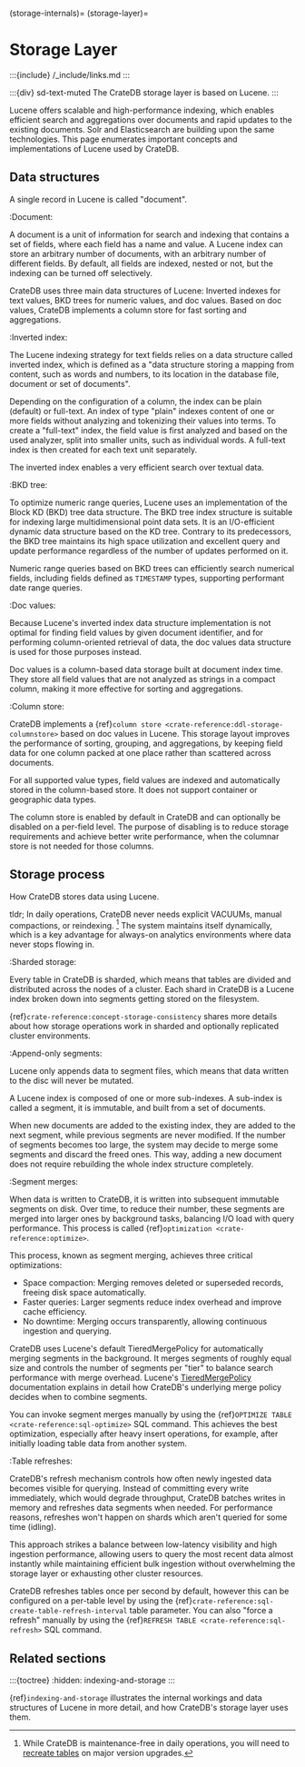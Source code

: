 (storage-internals)=
(storage-layer)=
# Storage Layer

:::{include} /_include/links.md
:::

:::{div} sd-text-muted
The CrateDB storage layer is based on Lucene.
:::

Lucene offers scalable and high-performance indexing, which enables efficient search and
aggregations over documents and rapid updates to the existing documents. Solr and
Elasticsearch are building upon the same technologies.
This page enumerates important concepts and implementations of Lucene used by CrateDB.

## Data structures

A single record in Lucene is called "document".

:Document:

  A document is a unit of information for search
  and indexing that contains a set of fields, where each field has a name and value. A Lucene
  index can store an arbitrary number of documents, with an arbitrary number of different fields.
  By default, all fields are indexed, nested or not, but the indexing can be turned
  off selectively.

CrateDB uses three main data structures of Lucene: Inverted indexes for text values,
BKD trees for numeric values, and doc values. Based on doc values, CrateDB implements
a column store for fast sorting and aggregations.

:Inverted index:

  The Lucene indexing strategy for text fields relies on a data structure called inverted
  index, which is defined as a "data structure storing a mapping from content, such as
  words and numbers, to its location in the database file, document or set of documents".

  Depending on the configuration of a column, the index can be plain (default) or full-text.
  An index of type "plain" indexes content of one or more fields without analyzing and
  tokenizing their values into terms. To create a "full-text" index, the field value is
  first analyzed and based on the used analyzer, split into smaller units, such as
  individual words. A full-text index is then created for each text unit separately.

  The inverted index enables a very efficient search over textual data.

:BKD tree:

  To optimize numeric range queries, Lucene uses an implementation of the Block KD (BKD)
  tree data structure. The BKD tree index structure is suitable for indexing large
  multidimensional point data sets. It is an I/O-efficient dynamic data structure based
  on the KD tree. Contrary to its predecessors, the BKD tree maintains its high space
  utilization and excellent query and update performance regardless of the number of
  updates performed on it.

  Numeric range queries based on BKD trees can efficiently search numerical fields,
  including fields defined as `TIMESTAMP` types, supporting performant date range
  queries.

:Doc values:

  Because Lucene's inverted index data structure implementation is not optimal for
  finding field values by given document identifier, and for performing column-oriented
  retrieval of data, the doc values data structure is used for those purposes instead.

  Doc values is a column-based data storage built at document index time. They store
  all field values that are not analyzed as strings in a compact column, making it more
  effective for sorting and aggregations.

:Column store:

  CrateDB implements a {ref}`column store <crate-reference:ddl-storage-columnstore>`
  based on doc values in Lucene.
  This storage layout improves the performance of sorting, grouping, and aggregations,
  by keeping field data for one column packed at one place rather than scattered across documents.

  For all supported value types, field values are indexed and automatically stored
  in the column-based store. It does not support container or geographic data types.

  The column store is enabled by default in CrateDB and can optionally be disabled
  on a per-field level. The purpose of disabling is to reduce storage requirements
  and achieve better write performance, when the columnar store is not needed for
  those columns.

## Storage process

How CrateDB stores data using Lucene.

tldr; In daily operations, CrateDB never needs explicit VACUUMs, manual
compactions, or reindexing. [^recreate-tables]
The system maintains itself dynamically, which is a key advantage for
always-on analytics environments where data never stops flowing in.

[^recreate-tables]: While CrateDB is maintenance-free in daily operations,
  you will need to [recreate tables] on major version upgrades.

:Sharded storage:

  Every table in CrateDB is sharded, which means that tables are divided
  and distributed across the nodes of a cluster. Each shard in CrateDB is
  a Lucene index broken down into segments getting stored on the filesystem.

  {ref}`crate-reference:concept-storage-consistency` shares more details
  about how storage operations work in sharded and optionally replicated
  cluster environments.

:Append-only segments:

  Lucene only appends data to segment files, which means that data written
  to the disc will never be mutated.

  A Lucene index is composed of one or more sub-indexes. A sub-index is called a segment,
  it is immutable, and built from a set of documents.

  When new documents are added to the
  existing index, they are added to the next segment, while previous segments are never
  modified. If the number of segments becomes too large, the system may decide to merge
  some segments and discard the freed ones. This way, adding a new document does not require
  rebuilding the whole index structure completely.

:Segment merges:

  When data is written to CrateDB, it is written into subsequent immutable
  segments on disk. Over time, to reduce their number, these segments are
  merged into larger ones by background tasks, balancing I/O load with
  query performance.
  This process is called {ref}`optimization <crate-reference:optimize>`.

  This process, known as segment merging, achieves three critical optimizations:
  - Space compaction: Merging removes deleted or superseded records, freeing disk
  space automatically.
  - Faster queries: Larger segments reduce index overhead and improve cache efficiency.
  - No downtime: Merging occurs transparently, allowing continuous ingestion and querying.

  CrateDB uses Lucene's default TieredMergePolicy for automatically merging segments
  in the background. It merges segments of roughly equal size
  and controls the number of segments per "tier" to balance search performance with merge
  overhead. Lucene's [TieredMergePolicy] documentation explains in detail how CrateDB's
  underlying merge policy decides when to combine segments.

  You can invoke segment merges manually by using the
  {ref}`OPTIMIZE TABLE <crate-reference:sql-optimize>` SQL command.
  This achieves the best optimization, especially after heavy insert operations,
  for example, after initially loading table data from another system.

:Table refreshes:

  CrateDB's refresh mechanism controls how often newly ingested data becomes visible
  for querying. Instead of committing every write immediately, which would degrade
  throughput, CrateDB batches writes in memory and refreshes data
  segments when needed. For performance reasons, refreshes won't happen on shards
  which aren't queried for some time (idling).

  This approach strikes a balance between low-latency visibility and high ingestion
  performance, allowing users to query the most recent data almost instantly while
  maintaining efficient bulk ingestion without overwhelming the storage layer
  or exhausting other cluster resources.

  CrateDB refreshes tables once per second by default, however this can be configured
  on a per-table level by using the {ref}`crate-reference:sql-create-table-refresh-interval`
  table parameter.
  You can also "force a refresh" manually by using the
  {ref}`REFRESH TABLE <crate-reference:sql-refresh>` SQL command.

## Related sections

:::{toctree}
:hidden:
indexing-and-storage
:::

{ref}`indexing-and-storage` illustrates the internal workings and data structures
of Lucene in more detail, and how CrateDB's storage layer uses them.


[recreate tables]: https://cratedb.com/docs/crate/reference/en/latest/admin/system-information.html#tables-need-to-be-recreated
[TieredMergePolicy]: https://lucene.apache.org/core/9_12_1/core/org/apache/lucene/index/TieredMergePolicy.html
